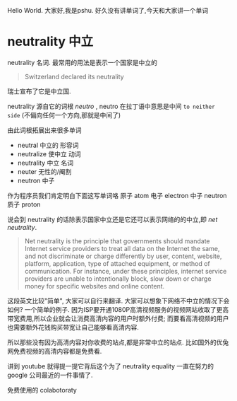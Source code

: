 

Hello World. 大家好,我是pshu. 好久没有讲单词了,今天和大家讲一个单词


# neutrality 中立

neutrality 名词. 最常用的用法是表示一个国家是中立的

> Switzerland declared its neutrality

瑞士宣布了它是中立国.

neutrality 源自它的词根 *neutro* ,
neutro 在拉丁语中意思是中间 `to neither side` (不偏向任何一个方向,那就是中间了)

由此词根拓展出来很多单词

* neutral 中立的 形容词
* neutralize 使中立 动词
* neutrality 中立 名词
* neuter 无性的/阉割
* neutron 中子


作为程序员我们肯定明白下面这写单词咯
原子 atom
电子 electron
中子 neutron
质子 proton

说会到 neutrality 的话除表示国家中立还是它还可以表示网络的的中立,即 *net neutrality*.


> Net neutrality is the principle that governments should mandate Internet service providers to treat all data on the Internet the same, and not discriminate or charge differently by user, content, website, platform, application, type of attached equipment, or method of communication. For instance, under these principles, internet service providers are unable to intentionally block, slow down or charge money for specific websites and online content.

这段英文比较"简单", 大家可以自行来翻译. 大家可以想象下网络不中立的情况下会如何?
一个简单的例子.
因为ISP要开通1080P高清视频服务的视频网站收取了更高带宽费用,所以企业就会让消费高清内容的用户时额外付费;
而要看高清视频的用户也需要额外花钱购买带宽让自己能够看高清内容.

所以那些没有因为高清内容对你收费的站点,都是非常中立的站点. 比如国外的优兔网免费视频的高清内容都是免费看.

讲到 youtube 就得提一提它背后这个为了 neutrality equality 一直在努力的 google 公司最近的一件事情了.

免费使用的 colabotoraty


